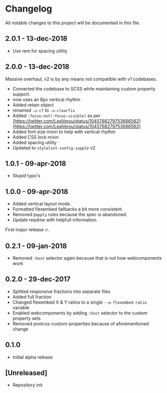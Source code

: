# Changelog
All notable changes to this project will be documented in this file.

## 2.0.1 - 13-dec-2018

- Use rem for spacing utility

## 2.0.0 - 13-dec-2018
Massive overhaul, v2 is by any means not compatible with v1 codebases.

- Converted the codebase to SCSS while maintaining custom property support.
- now uses an 8px vertical rhythm
- Added retain object
- renamed `.u-cf` to `.u-clearfix`
- Added `:focus:not(:focus-visible)` as per [https://twitter.com/LeaVerou/status/1045768279753666562](https://twitter.com/LeaVerou/status/1045768279753666562)
- Added font size mixin to help with vertical rhythm
- Added CSS lock mixin
- Added spacing utility
- Updated to `stylelint-config-supple` v2

## 1.0.1 - 09-apr-2018
- Stupid typo's

## 1.0.0 - 09-apr-2018
- Added vertical layout mode.
- Formatted flexembed fallbacks a bit more consistent.
- Removed `@apply` rules because the spec is abandoned.
- Update readme with helpfull information.

First major release 🔥.

## 0.2.1 - 09-jan-2018
- Removed `:host` selector again because that is not how webcomponents work

## 0.2.0 - 29-dec-2017
- Splitted responsive fractions into separate files
- Added full fraction
- Changed flexembed X & Y ratios to a single `--o-flexembed-ratio` variable
- Enabled webcomponents by adding `:host` selector to the custom property sets
- Removed postcss-custom-properties because of aforementioned change

## 0.1.0
- Initial alpha release

## [Unreleased]
- Repository init

